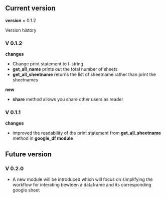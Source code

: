 ## Current version
__version__ = 0.1.2

Version history 
### V 0.1.2
**changes**
- Change print statement to f-string
- **get_all_name** prints out the total number of sheets
- **get_all_sheetname** returns the list of sheetname rather than print the sheetnames

**new**
- **share** method allows you share other users as reader

### V 0.1.1 
**changes**
- improved the readability of the print statement from **get_all_sheetname** method in **google_df module**

## Future version 
### V 0.2.0 
- A new module will be introduced which will focus on simplifying the workflow for interating bewteen a dataframe and its corresponding google sheet
